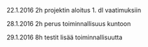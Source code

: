 
22.1.2016 2h projektin aloitus 1. dl vaatimuksiin

28.1.2016 2h perus toiminnallisuus kuntoon

29.1.2016 8h testit lisää toiminnallisuutta
